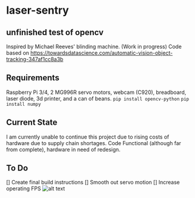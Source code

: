 # laser-sentry

## unfinished test of opencv

Inspired by Michael Reeves' blinding machine. (Work in progress) 
Code based on https://towardsdatascience.com/automatic-vision-object-tracking-347af1cc8a3b
## Requirements
Raspberry Pi 3/4, 2 MG996R servo motors, webcam (C920), breadboard, laser diode, 3d printer, and a can of beans.
```pip install opencv-python```
```pip install numpy```

## Current State

I am currently unable to continue this project due to rising costs of hardware due to supply chain shortages. 
Code Functional (although far from complete), hardware in need of redesign.

## To Do
[] Create final build instructions
[] Smooth out servo motion
[] Increase operating FPS
![alt text](https://i.imgur.com/vbVT5s1.png)
